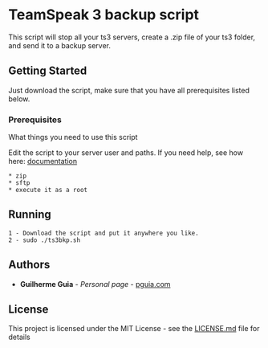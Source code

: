 # TeamSpeak 3 backup script

This script will stop all your ts3 servers, create a .zip file of your ts3 folder, and send it to a backup server.

## Getting Started

Just download the script, make sure that you have all prerequisites listed below.

### Prerequisites

What things you need to use this script

Edit the script to your server user and paths.
If you need help, see how here: [documentation](https://pguia.com/doc/ts3script.html)

```
* zip
* sftp
* execute it as a root
```

## Running

```
1 - Download the script and put it anywhere you like.
2 - sudo ./ts3bkp.sh
```
## Authors

* **Guilherme Guia** - *Personal page* - [pguia.com](https://pguia.com/)

## License

This project is licensed under the MIT License - see the [LICENSE.md](LICENSE.md) file for details
